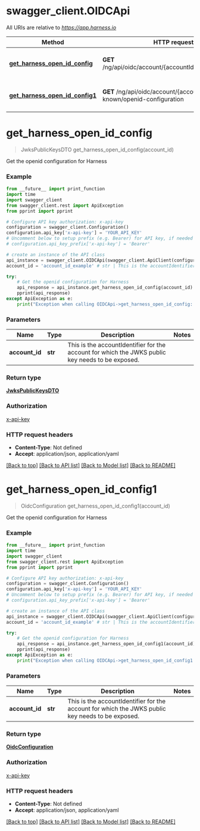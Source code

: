 # swagger_client.OIDCApi

All URIs are relative to *https://app.harness.io*

Method | HTTP request | Description
------------- | ------------- | -------------
[**get_harness_open_id_config**](OIDCApi.md#get_harness_open_id_config) | **GET** /ng/api/oidc/account/{accountId}/.wellknown/jwks | Get the openid configuration for Harness
[**get_harness_open_id_config1**](OIDCApi.md#get_harness_open_id_config1) | **GET** /ng/api/oidc/account/{accountId}/.well-known/openid-configuration | Get the openid configuration for Harness

# **get_harness_open_id_config**
> JwksPublicKeysDTO get_harness_open_id_config(account_id)

Get the openid configuration for Harness

### Example
```python
from __future__ import print_function
import time
import swagger_client
from swagger_client.rest import ApiException
from pprint import pprint

# Configure API key authorization: x-api-key
configuration = swagger_client.Configuration()
configuration.api_key['x-api-key'] = 'YOUR_API_KEY'
# Uncomment below to setup prefix (e.g. Bearer) for API key, if needed
# configuration.api_key_prefix['x-api-key'] = 'Bearer'

# create an instance of the API class
api_instance = swagger_client.OIDCApi(swagger_client.ApiClient(configuration))
account_id = 'account_id_example' # str | This is the accountIdentifier for the account for which the JWKS public key needs to be exposed.

try:
    # Get the openid configuration for Harness
    api_response = api_instance.get_harness_open_id_config(account_id)
    pprint(api_response)
except ApiException as e:
    print("Exception when calling OIDCApi->get_harness_open_id_config: %s\n" % e)
```

### Parameters

Name | Type | Description  | Notes
------------- | ------------- | ------------- | -------------
 **account_id** | **str**| This is the accountIdentifier for the account for which the JWKS public key needs to be exposed. | 

### Return type

[**JwksPublicKeysDTO**](JwksPublicKeysDTO.md)

### Authorization

[x-api-key](../README.md#x-api-key)

### HTTP request headers

 - **Content-Type**: Not defined
 - **Accept**: application/json, application/yaml

[[Back to top]](#) [[Back to API list]](../README.md#documentation-for-api-endpoints) [[Back to Model list]](../README.md#documentation-for-models) [[Back to README]](../README.md)

# **get_harness_open_id_config1**
> OidcConfiguration get_harness_open_id_config1(account_id)

Get the openid configuration for Harness

### Example
```python
from __future__ import print_function
import time
import swagger_client
from swagger_client.rest import ApiException
from pprint import pprint

# Configure API key authorization: x-api-key
configuration = swagger_client.Configuration()
configuration.api_key['x-api-key'] = 'YOUR_API_KEY'
# Uncomment below to setup prefix (e.g. Bearer) for API key, if needed
# configuration.api_key_prefix['x-api-key'] = 'Bearer'

# create an instance of the API class
api_instance = swagger_client.OIDCApi(swagger_client.ApiClient(configuration))
account_id = 'account_id_example' # str | This is the accountIdentifier for the account for which the JWKS public key needs to be exposed.

try:
    # Get the openid configuration for Harness
    api_response = api_instance.get_harness_open_id_config1(account_id)
    pprint(api_response)
except ApiException as e:
    print("Exception when calling OIDCApi->get_harness_open_id_config1: %s\n" % e)
```

### Parameters

Name | Type | Description  | Notes
------------- | ------------- | ------------- | -------------
 **account_id** | **str**| This is the accountIdentifier for the account for which the JWKS public key needs to be exposed. | 

### Return type

[**OidcConfiguration**](OidcConfiguration.md)

### Authorization

[x-api-key](../README.md#x-api-key)

### HTTP request headers

 - **Content-Type**: Not defined
 - **Accept**: application/json, application/yaml

[[Back to top]](#) [[Back to API list]](../README.md#documentation-for-api-endpoints) [[Back to Model list]](../README.md#documentation-for-models) [[Back to README]](../README.md)

